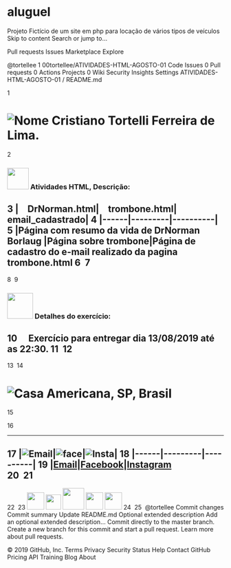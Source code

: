 # aluguel
Projeto Fictício de um site em php para locação de vários tipos de veículos
Skip to content
Search or jump to…

Pull requests
Issues
Marketplace
Explore
 
@tortellee 
1
00tortellee/ATIVIDADES-HTML-AGOSTO-01
 Code Issues 0 Pull requests 0 Actions Projects 0 Wiki Security Insights Settings
ATIVIDADES-HTML-AGOSTO-01
/
README.md
 

1
# ![Nome](http://learncodeonline.in/mascot.png) Cristiano Tortelli Ferreira de Lima.
2
### <img src="https://cdn.icon-icons.com/icons2/844/PNG/512/HTML5_icon-icons.com_67090.png" width="50" height="50"> Atividades HTML, Descrição:
3
|<img src="https://www.webcoursesbangkok.com/wp-content/uploads/2015/04/Tick.png" width="16" height="16"> DrNorman.html|<img src="https://www.webcoursesbangkok.com/wp-content/uploads/2015/04/Tick.png" width="16" height="16"> trombone.html|<img src="https://www.webcoursesbangkok.com/wp-content/uploads/2015/04/Tick.png" width="16" height="16"> email_cadastrado|
4
|------|---------|----------|
5
|Página com resumo da vida de DrNorman Borlaug |Página sobre trombone|Página de cadastro do e-mail realizado da pagina trombone.html
6
​
7
---
8
​
9
### <img src="https://cdn0.iconfinder.com/data/icons/coding-files-icons-rounded/110/Coding-Html-512.png" width="60" height="60"> Detalhes do exercício:
10
<img src="https://images.vexels.com/media/users/3/157932/isolated/lists/951a617272553f49e75548e212ed947f-icone-de-marca-de-selecao-curvo.png" width="16" height="16"> Exercício para entregar dia 13/08/2019 até as 22:30.
11
​
12
---
13
​
14
# ![Casa](https://image4.owler.com/logo/town-of-hillsboro-beach_owler_20160227_142008_large.png) Americana, SP, Brasil
15
 
16
***
17
|![Email](http://freedownloadscenter.com/icons/png/32/1670/1670360.png)|![face](https://www.visiblelogic.com/blog/wp-content/uploads/2012/11/facebook_32.png)|![Insta](http://iradex.net/wp-content/uploads/2018/10/instagram-logo.png)|
18
|------|---------|----------|
19
|[Email](mailto:hoornettmonster@gmail.com)|[Facebook](https://www.facebook.com/tortellee)|[Instagram](https://www.instagram.com/cristiano.tortellii/)       
20
​
21
---
22
​
23
<img src="https://assets.ubuntu.com/v1/29985a98-ubuntu-logo32.png" width="40" height="40"> <img src="https://upload.wikimedia.org/wikipedia/commons/c/ca/LinkedIn_logo_initials.png" width="35" height="35"> <img src="https://cdn.icon-icons.com/icons2/844/PNG/512/HTML5_icon-icons.com_67090.png" width="50" height="50"> <img src="https://cdn1.iconfinder.com/data/icons/social-media-vol-1-1/24/_github-512.png" width="40" height="40"> <img src="https://upload.wikimedia.org/wikipedia/commons/d/dd/Microsoft_Office_2013_logo.svg" width="40" height="40">
24
​
25
​
@tortellee
Commit changes
Commit summary
Update README.md
Optional extended description
Add an optional extended description…
 Commit directly to the master branch.
 Create a new branch for this commit and start a pull request. Learn more about pull requests.
 
© 2019 GitHub, Inc.
Terms
Privacy
Security
Status
Help
Contact GitHub
Pricing
API
Training
Blog
About
